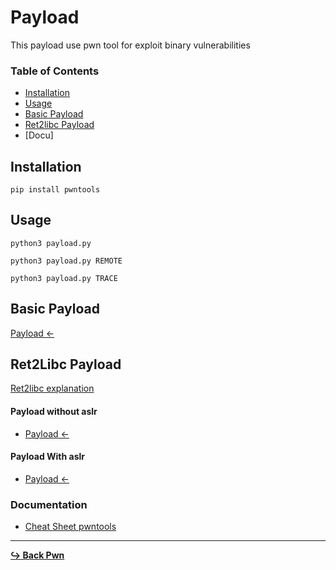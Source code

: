 # Payload

This payload use pwn tool for exploit binary vulnerabilities

### Table of Contents

- [Installation](#installation)
- [Usage](#usage)
- [Basic Payload](#)
- [Ret2libc Payload]()
- [Docu]

## Installation

```pip install pwntools```

## Usage

```python3 payload.py```

```python3 payload.py REMOTE```

```python3 payload.py TRACE```

## Basic Payload

[Payload <-](/pwn/payload/payload.py)

## Ret2Libc Payload

[Ret2libc explanation](/pwn/ret2libc.md)

#### Payload without aslr

- [Payload <-](/pwn/payload/payload_ret2libc.py)

#### Payload With aslr

- [Payload <-](/pwn/payload/payload_ret2libc_aslr.py)

### Documentation

- [Cheat Sheet pwntools](https://gist.github.com/anvbis/64907e4f90974c4bdd930baeb705dedf)

---

[**:arrow_right_hook: Back Pwn**](/pwn/pwn.md)